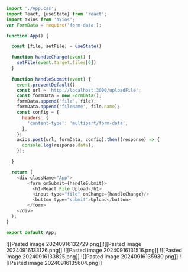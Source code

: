 
```javascript
import './App.css';
import React, {useState} from 'react';
import axios from 'axios';
var FormData = require('form-data');

function App() {

  const [file, setFile] = useState()

  function handleChange(event) {
    setFile(event.target.files[0])
  }
  
  function handleSubmit(event) {
    event.preventDefault()
    const url = 'http://localhost:3000/uploadFile';
    const formData = new FormData();
    formData.append('file', file);
    formData.append('fileName', file.name);
    const config = {
      headers: {
        'content-type': 'multipart/form-data',
      },
    };
    axios.post(url, formData, config).then((response) => {
      console.log(response.data);
    });

  }

  return (
    <div className="App">
        <form onSubmit={handleSubmit}>
          <h1>React File Upload</h1>
          <input type="file" onChange={handleChange}/>
          <button type="submit">Upload</button>
        </form>
    </div>
  );
}

export default App;
```
![[Pasted image 20240916132729.png]]![[Pasted image 20240916133126.png]]
![[Pasted image 20240916131516.png]]
![[Pasted image 20240916133825.png]]
![[Pasted image 20240916135930.png]]
![[Pasted image 20240916135604.png]]
